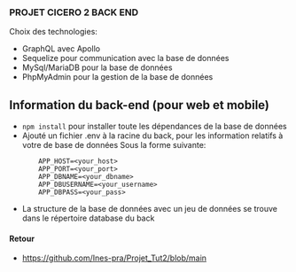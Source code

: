 ### PROJET CICERO 2 BACK END

Choix des technologies:
-    GraphQL avec Apollo
-    Sequelize pour communication avec la base de données
-    MySql/MariaDB pour la base de données
-    PhpMyAdmin pour la gestion de la base de données

## Information du back-end (pour web et mobile)

- ``` npm install ``` pour installer toute les dépendances de la base de données
- Ajouté un fichier .env à la racine du back, pour les information relatifs à votre de base de données
    Sous la forme suivante:
    ```
        APP_HOST=<your_host>
        APP_PORT=<your_port>
        APP_DBNAME=<your_dbname>
        APP_DBUSERNAME=<your_username>
        APP_DBPASS=<your_pass>
    ```
- La structure de la base de données avec un jeu de données se trouve dans le répertoire database du back

#### Retour 
- https://github.com/Ines-pra/Projet_Tut2/blob/main
